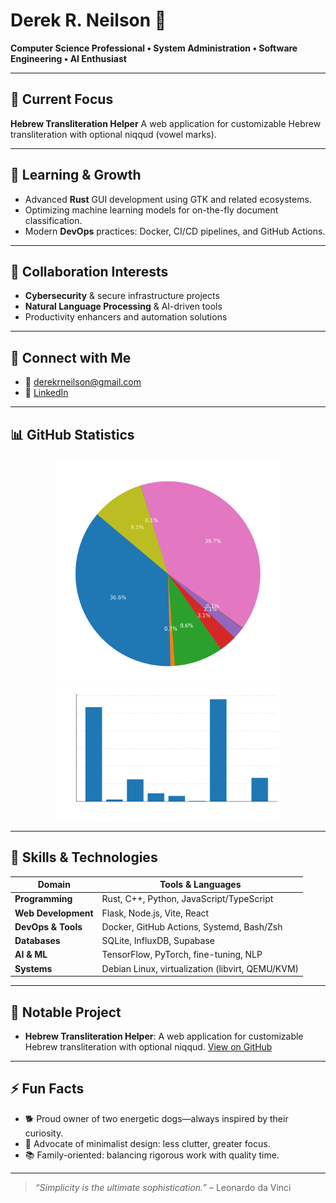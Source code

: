 # Derek R. Neilson 👋

**Computer Science Professional • System Administration • Software Engineering • AI Enthusiast**

---

## 🔭 Current Focus

**Hebrew Transliteration Helper**
A web application for customizable Hebrew transliteration with optional niqqud (vowel marks).

---

## 🌱 Learning & Growth

* Advanced **Rust** GUI development using GTK and related ecosystems.
* Optimizing machine learning models for on-the-fly document classification.
* Modern **DevOps** practices: Docker, CI/CD pipelines, and GitHub Actions.

---

## 👯 Collaboration Interests

* **Cybersecurity** & secure infrastructure projects
* **Natural Language Processing** & AI-driven tools
* Productivity enhancers and automation solutions

---

## 🤝 Connect with Me

* 📧 [derekrneilson@gmail.com](mailto:derekrneilson@gmail.com)
* 🔗 [LinkedIn](https://www.linkedin.com/in/derek-neilson-9369b11aa/)

---

## 📊 GitHub Statistics

<div align="center">
  <img src="language_breakdown.png" alt="Language Breakdown" width="360" />
  <img src="language_bar.png" alt="Lines of Code per Language" width="360" />
</div>

---

## 💼 Skills & Technologies

| Domain              | Tools & Languages                                |
| ------------------- | ------------------------------------------------ |
| **Programming**     | Rust, C++, Python, JavaScript/TypeScript         |
| **Web Development** | Flask, Node.js, Vite, React                      |
| **DevOps & Tools**  | Docker, GitHub Actions, Systemd, Bash/Zsh        |
| **Databases**       | SQLite, InfluxDB, Supabase                       |
| **AI & ML**         | TensorFlow, PyTorch, fine-tuning, NLP            |
| **Systems**         | Debian Linux, virtualization (libvirt, QEMU/KVM) |

---

## 🚀 Notable Project

* **Hebrew Transliteration Helper**:
  A web application for customizable Hebrew transliteration with optional niqqud.
  [View on GitHub](https://github.com/derekneilson/hebrew-transliteration-helper)

---

## ⚡ Fun Facts

* 🐕 Proud owner of two energetic dogs—always inspired by their curiosity.
* 🎯 Advocate of minimalist design: less clutter, greater focus.
* 📚 Family-oriented: balancing rigorous work with quality time.

---

> *“Simplicity is the ultimate sophistication.”* – Leonardo da Vinci
